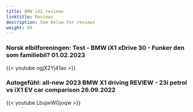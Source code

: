 ```yaml
---
title: BMW iX1 reviews
linktitle: Reviews
description: See below for reviews
weight: 80
---
```

### Norsk elbilforeningen: Test - BMW iX1 xDrive 30 - Funker den som familiebil? 01.02.2023

{{< youtube ogjX2Yj41ao >}}
### Autogefûhl: all-new 2023 BMW X1 driving REVIEW - 23i petrol vs iX1 EV car comparison 26.09.2022

{{< youtube LbujwWGjoqw >}}
